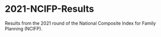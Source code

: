 # 2021-NCIFP-Results
Results from the 2021 round of the National Composite Index for Family Planning (NCIFP).

